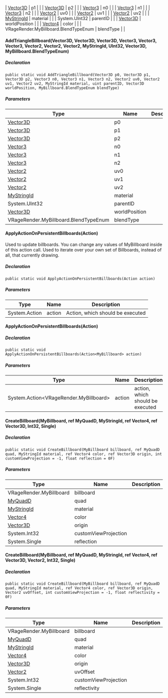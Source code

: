 | [Vector3D](https://keensoftwarehouse.github.io/SpaceEngineersModAPI/api/VRageMath.Vector3D.html) | p1  |     |
| [Vector3D](https://keensoftwarehouse.github.io/SpaceEngineersModAPI/api/VRageMath.Vector3D.html) | p2  |     |
| [Vector3](https://keensoftwarehouse.github.io/SpaceEngineersModAPI/api/VRageMath.Vector3.html) | n0  |     |
| [Vector3](https://keensoftwarehouse.github.io/SpaceEngineersModAPI/api/VRageMath.Vector3.html) | n1  |     |
| [Vector3](https://keensoftwarehouse.github.io/SpaceEngineersModAPI/api/VRageMath.Vector3.html) | n2  |     |
| [Vector2](https://keensoftwarehouse.github.io/SpaceEngineersModAPI/api/VRageMath.Vector2.html) | uv0 |     |
| [Vector2](https://keensoftwarehouse.github.io/SpaceEngineersModAPI/api/VRageMath.Vector2.html) | uv1 |     |
| [Vector2](https://keensoftwarehouse.github.io/SpaceEngineersModAPI/api/VRageMath.Vector2.html) | uv2 |     |
| [MyStringId](https://keensoftwarehouse.github.io/SpaceEngineersModAPI/api/VRage.Utils.MyStringId.html) | material |     |
| System.UInt32 | parentID |     |
| [Vector3D](https://keensoftwarehouse.github.io/SpaceEngineersModAPI/api/VRageMath.Vector3D.html) | worldPosition |     |
| [Vector4](https://keensoftwarehouse.github.io/SpaceEngineersModAPI/api/VRageMath.Vector4.html) | color |     |
| VRageRender.MyBillboard.BlendTypeEnum | blendType |     |

#### AddTriangleBillboard(Vector3D, Vector3D, Vector3D, Vector3, Vector3, Vector3, Vector2, Vector2, Vector2, MyStringId, UInt32, Vector3D, MyBillboard.BlendTypeEnum)

##### Declaration

```
public static void AddTriangleBillboard(Vector3D p0, Vector3D p1, Vector3D p2, Vector3 n0, Vector3 n1, Vector3 n2, Vector2 uv0, Vector2 uv1, Vector2 uv2, MyStringId material, uint parentID, Vector3D worldPosition, MyBillboard.BlendTypeEnum blendType)
```

##### Parameters

| Type | Name | Description |
| --- | --- | --- |
| [Vector3D](https://keensoftwarehouse.github.io/SpaceEngineersModAPI/api/VRageMath.Vector3D.html) | p0  |     |
| [Vector3D](https://keensoftwarehouse.github.io/SpaceEngineersModAPI/api/VRageMath.Vector3D.html) | p1  |     |
| [Vector3D](https://keensoftwarehouse.github.io/SpaceEngineersModAPI/api/VRageMath.Vector3D.html) | p2  |     |
| [Vector3](https://keensoftwarehouse.github.io/SpaceEngineersModAPI/api/VRageMath.Vector3.html) | n0  |     |
| [Vector3](https://keensoftwarehouse.github.io/SpaceEngineersModAPI/api/VRageMath.Vector3.html) | n1  |     |
| [Vector3](https://keensoftwarehouse.github.io/SpaceEngineersModAPI/api/VRageMath.Vector3.html) | n2  |     |
| [Vector2](https://keensoftwarehouse.github.io/SpaceEngineersModAPI/api/VRageMath.Vector2.html) | uv0 |     |
| [Vector2](https://keensoftwarehouse.github.io/SpaceEngineersModAPI/api/VRageMath.Vector2.html) | uv1 |     |
| [Vector2](https://keensoftwarehouse.github.io/SpaceEngineersModAPI/api/VRageMath.Vector2.html) | uv2 |     |
| [MyStringId](https://keensoftwarehouse.github.io/SpaceEngineersModAPI/api/VRage.Utils.MyStringId.html) | material |     |
| System.UInt32 | parentID |     |
| [Vector3D](https://keensoftwarehouse.github.io/SpaceEngineersModAPI/api/VRageMath.Vector3D.html) | worldPosition |     |
| VRageRender.MyBillboard.BlendTypeEnum | blendType |     |

#### ApplyActionOnPersistentBillboards(Action)

Used to update billboards. You can change any values of MyBillboard inside of this action call. Used to iterate over your own set of Billboards, instead of all, that currently drawing.

##### Declaration

```
public static void ApplyActionOnPersistentBillboards(Action action)
```

##### Parameters

| Type | Name | Description |
| --- | --- | --- |
| System.Action | action | Action, which should be executed |

#### ApplyActionOnPersistentBillboards(Action<MyBillboard>)

##### Declaration

```
public static void ApplyActionOnPersistentBillboards(Action<MyBillboard> action)
```

##### Parameters

| Type | Name | Description |
| --- | --- | --- |
| System.Action<VRageRender.MyBillboard\> | action | action, which should be executed |

#### CreateBillboard(MyBillboard, ref MyQuadD, MyStringId, ref Vector4, ref Vector3D, Int32, Single)

##### Declaration

```
public static void CreateBillboard(MyBillboard billboard, ref MyQuadD quad, MyStringId material, ref Vector4 color, ref Vector3D origin, int customViewProjection = -1, float reflection = 0F)
```

##### Parameters

| Type | Name | Description |
| --- | --- | --- |
| VRageRender.MyBillboard | billboard |     |
| [MyQuadD](https://keensoftwarehouse.github.io/SpaceEngineersModAPI/api/VRageMath.MyQuadD.html) | quad |     |
| [MyStringId](https://keensoftwarehouse.github.io/SpaceEngineersModAPI/api/VRage.Utils.MyStringId.html) | material |     |
| [Vector4](https://keensoftwarehouse.github.io/SpaceEngineersModAPI/api/VRageMath.Vector4.html) | color |     |
| [Vector3D](https://keensoftwarehouse.github.io/SpaceEngineersModAPI/api/VRageMath.Vector3D.html) | origin |     |
| System.Int32 | customViewProjection |     |
| System.Single | reflection |     |

#### CreateBillboard(MyBillboard, ref MyQuadD, MyStringId, ref Vector4, ref Vector3D, Vector2, Int32, Single)

##### Declaration

```
public static void CreateBillboard(MyBillboard billboard, ref MyQuadD quad, MyStringId material, ref Vector4 color, ref Vector3D origin, Vector2 uvOffset, int customViewProjection = -1, float reflectivity = 0F)
```

##### Parameters

| Type | Name | Description |
| --- | --- | --- |
| VRageRender.MyBillboard | billboard |     |
| [MyQuadD](https://keensoftwarehouse.github.io/SpaceEngineersModAPI/api/VRageMath.MyQuadD.html) | quad |     |
| [MyStringId](https://keensoftwarehouse.github.io/SpaceEngineersModAPI/api/VRage.Utils.MyStringId.html) | material |     |
| [Vector4](https://keensoftwarehouse.github.io/SpaceEngineersModAPI/api/VRageMath.Vector4.html) | color |     |
| [Vector3D](https://keensoftwarehouse.github.io/SpaceEngineersModAPI/api/VRageMath.Vector3D.html) | origin |     |
| [Vector2](https://keensoftwarehouse.github.io/SpaceEngineersModAPI/api/VRageMath.Vector2.html) | uvOffset |     |
| System.Int32 | customViewProjection |     |
| System.Single | reflectivity |     |
